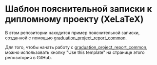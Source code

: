 # Шаблон пояснительной записки к дипломному проекту (XeLaTeX)

В этом репозитории находится пример пояснительной записки, созданной с помощью [graduation_project_report_common](./graduation_project_report_common).

Для того, чтобы начать работу с [graduation_project_report_common](./graduation_project_report_common), можно использовать кнопку "Use this template" на странице этого репозитория в GitHub.
